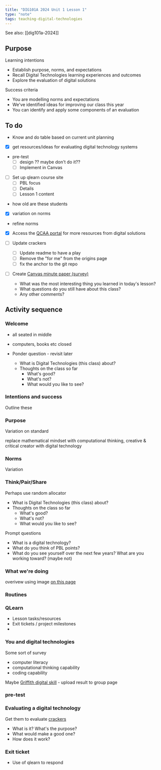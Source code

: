 ```yaml
--- 
title: "DIG101A 2024 Unit 1 Lesson 1"
type: "note"
tags: teaching-digital-technologies
---
```


See also: [[dig101a-2024]] 

## Purpose

Learning intentions

- Establish purpose, norms, and expectations
- Recall Digital Technologies learning experiences and outcomes 
- Explore the evaluation of digital solutions

Success criteria

- You are modelling norms and expectations
- We've identified ideas for improving our class this year 
- You can identify and apply some components of an evaluation 

## To do

- Know and do table based on current unit planning 
- [x] get resources/ideas for evaluating digital technology systems
- pre-test
    - [ ] design ?? maybe don't do it??
    - [ ] Implement in Canvas
- [ ] Set up qlearn course site
    - [ ] PBL focus
    - [ ] Details
    - [ ] Lesson 1 content
- how old are these students
- [x] variation on norms
- refine norms
- [x] Access the [QCAA portal](https://www.qcaa.qld.edu.au/logins/qcaa-portal/landing-page) for more resources from digital solutions
- [ ] Update crackers
  - [ ] Update readme to have a play
  - [ ] Remove the "for me" from the origins page
  - [ ] fix the anchor to the git repo

- [ ] Create [Canvas minute paper (survey)](https://teaching.unl.edu/images/Workshops/Teaching_Strategies/Minute_Paper_How_To.pdf)

    - What was the most interesting thing you learned in today's lesson?
    - What questions do you still have about this class?
    - Any other comments?

## Activity sequence

### Welcome

- all seated in middle
- computers, books etc closed
- Ponder question - revisit later

    - What is Digital Technologies (this class) about?
    - Thoughts on the class so far
        - What's good?
        - What's not?
        - What would you like to see?

### Intentions and success

Outline these

### Purpose

Variation on standard

replace mathematical mindset with computational thinking, creative & critical creator with digital technology

### Norms

Variation

### Think/Pair/Share

Perhaps use random allocator

- What is Digital Technologies (this class) about?
- Thoughts on the class so far
    - What's good?
    - What's not?
    - What would you like to see?

Prompt questions

- What is a digital technology?
- What do you think of PBL points?
- What do you see yourself over the next few years? What are you working toward? (maybe not)

### What we're doing

overivew using image [on this page](https://v9.australiancurriculum.edu.au/teacher-resources/understand-this-learning-area/technologies#accordion-5870f4c5b5-item-f47acb0292)

### Routines


### QLearn

- Lesson tasks/resources
- Exit tickets / project milestones
- 

### You and digital technologies

Some sort of survey

- computer literacy
- computational thinking capability
- coding capability


Maybe [Griffith digital skill](https://griffithunilibrary.github.io/digital-dexterity/dd_quiz/story.html) - upload result to group page

### pre-test


### Evaluating a digital technology

Get them to evaluate [crackers](https://crackers.streamlit.app/)

- What is it? What's the purpose?
- What would make a good one?
- How does it work?

### Exit ticket 

- Use of qlearn to respond

